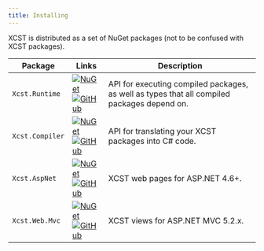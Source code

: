 ```yaml
---
title: Installing
---
```

XCST is distributed as a set of NuGet packages (not to be confused with XCST packages).

Package | Links | Description
------- | ----- | -----------
`Xcst.Runtime` | [![NuGet](https://img.shields.io/nuget/v/Xcst.Runtime.svg?label=Xcst.Runtime)](https://www.nuget.org/packages/Xcst.Runtime)<br>[![GitHub](https://img.shields.io/github/stars/maxtoroq/XCST.svg?style=social&label=Star)](https://github.com/maxtoroq/XCST) | API for executing compiled packages, as well as types that all compiled packages depend on.
`Xcst.Compiler` | [![NuGet](https://img.shields.io/nuget/v/Xcst.Compiler.svg?label=Xcst.Compiler)](https://www.nuget.org/packages/Xcst.Compiler)<br>[![GitHub](https://img.shields.io/github/stars/maxtoroq/XCST.svg?style=social&label=Star)](https://github.com/maxtoroq/XCST) | API for translating your XCST packages into C# code.
`Xcst.AspNet` | [![NuGet](https://img.shields.io/nuget/v/Xcst.AspNet.svg?label=Xcst.AspNet)](https://www.nuget.org/packages/Xcst.AspNet)<br>[![GitHub](https://img.shields.io/github/stars/maxtoroq/XCST-a.svg?style=social&label=Star)](https://github.com/maxtoroq/XCST-a) | XCST web pages for ASP.NET 4.6+.
`Xcst.Web.Mvc` | [![NuGet](https://img.shields.io/nuget/v/Xcst.Web.Mvc.svg?label=Xcst.Web.Mvc)](https://www.nuget.org/packages/Xcst.Web.Mvc)<br>[![GitHub](https://img.shields.io/github/stars/maxtoroq/XCST-a.svg?style=social&label=Star)](https://github.com/maxtoroq/XCST-a) | XCST views for ASP.NET MVC 5.2.x.
